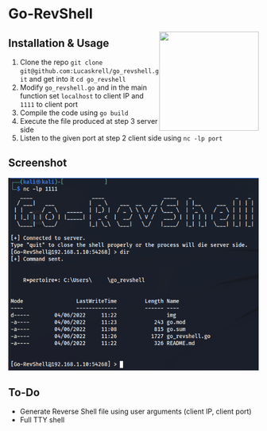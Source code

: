 # Go-RevShell

<img src="https://go.dev/images/gophers/pilot-bust.svg" width="200" height="200" align="right">

## Installation & Usage

1. Clone the repo `git clone git@github.com:Lucaskrell/go_revshell.git` and get into it `cd go_revshell`
2. Modify `go_revshell.go` and in the main function set `localhost` to client IP and `1111` to client port
3. Compile the code using `go build`
4. Execute the file produced at step 3 server side
5. Listen to the given port at step 2 client side using `nc -lp port`

## Screenshot

![Go-RevShell](img/go_revshell.PNG)

## To-Do

- Generate Reverse Shell file using user arguments (client IP, client port)
- Full TTY shell
